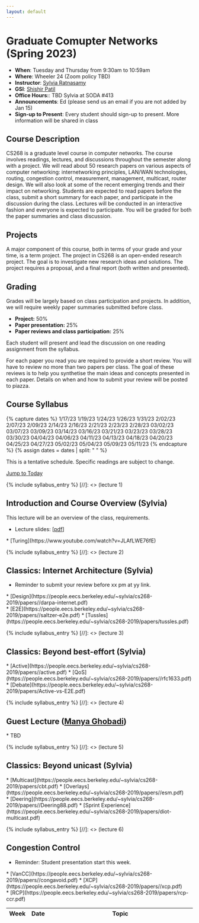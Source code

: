 ```yaml
---
layout: default
---
```



# Graduate Comupter Networks (Spring 2023)

* **When**: Tuesday and Thursday from 9:30am to 10:59am
* **Where**: Wheeler 24 (Zoom policy TBD)
* **Instructor**: [Sylvia Ratnasamy](https://eecs.berkeley.edu/~sylvia)
* **GSI**: [Shishir Patil](https://eecs.berkeley.edu/~shishirpatil)
* **Office Hours:**: TBD Sylvia at SODA #413
* **Announcements**: Ed (please send us an email if you are not added by Jan 15) 
* **Sign-up to Present**: Every student should sign-up to present. More information will be shared in class


## Course Description

CS268 is a graduate level course in computer networks. The course involves readings, lectures, and discussions throughout the semester along with a project. We will read about 50 research papers on various aspects of computer networking: internetworking principles, LAN/WAN technologies, routing, congestion control, measurement, management, multicast, router design. We will also look at some of the recent emerging trends and their impact on networking. Students are expected to read papers before the class, submit a short summary for each paper, and participate in the discussion during the class. Lectures will be conducted in an interactive fashion and everyone is expected to participate. You will be graded for both the paper summaries and class discussion. 

## Projects

A major component of this course, both in terms of your grade and your time, is a term project. The project in CS268 is an open-ended research project. The goal is to investigate new research ideas and solutions. The project requires a proposal, and a final report (both written and presented). 


## Grading

Grades will be largely based on class participation and projects.  In addition, we will require weekly paper summaries submitted before class.
* **Project:** 50%
* **Paper presentation:** 25%
* **Paper reviews and class participation:** 25%

Each student will present and lead the discussion on one reading assignment from the syllabus.

For each paper you read you are required to provide a short review. You will have to review no more than two papers per class. The goal of these reviews is to help you synthetise the main ideas and concepts presented in each paper. Details on when and how to submit your review will be posted to piazza. 



## Course Syllabus
{% capture dates %}
1/17/23
1/19/23
1/24/23
1/26/23
1/31/23
2/02/23
2/07/23
2/09/23
2/14/23
2/16/23
2/21/23
2/23/23
2/28/23
03/02/23
03/07/23
03/09/23
03/14/23
03/16/23
03/21/23
03/23/23
03/28/23
03/30/23
04/04/23
04/06/23
04/11/23
04/13/23
04/18/23
04/20/23
04/25/23
04/27/23
05/02/23
05/04/23
05/09/23
05/11/23
{% endcapture %}
{% assign dates = dates | split: " " %}

This is a tentative schedule. Specific readings are subject to change.

<a href="#today"> Jump to Today </a>

<table class="table table-striped syllabus">
<thead>
   <tr>
      <th style="width: 5%"> Week </th>
      <th style="width: 10%"> Date </th>
      <th style="width: 85%"> Topic </th>
   </tr>
</thead>
<tbody>


{% include syllabus_entry %}
[//]: <> (lecture 1)
## Introduction and Course Overview (Sylvia)
This lecture will be an overview of the class, requirements.

* Lecture slides: [[pdf](tbd)]

<div class="reading">
<div class="optional_reading" markdown="1">
* [Turing](https://www.youtube.com/watch?v=JLAfLWE76fE) 
</div>
</div>


{% include syllabus_entry %}
[//]: <> (lecture 2)
## Classics: Internet Architecture (Sylvia)

* Reminder to submit your review before xx pm at yy link.

<div class="reading">
<div class="required_reading" markdown="1">
* [Design](https://people.eecs.berkeley.edu/~sylvia/cs268-2019/papers//darpa-internet.pdf)
</div>
<div class="optional_reading" markdown="1">
* [E2E](https://people.eecs.berkeley.edu/~sylvia/cs268-2019/papers//saltzer-e2e.pdf)
* [Tussles](https://people.eecs.berkeley.edu/~sylvia/cs268-2019/papers/tussles.pdf)
</div>
</div>

{% include syllabus_entry %}
[//]: <> (lecture 3)
## Classics: Beyond best-effort (Sylvia)

<div class="reading">
<div class="required_reading" markdown="1">
* [Active](https://people.eecs.berkeley.edu/~sylvia/cs268-2019/papers//active.pdf)
* [QoS](https://people.eecs.berkeley.edu/~sylvia/cs268-2019/papers//rfc1633.pdf)
</div>
<div class="optional_reading" markdown="1">
* [Debate](https://people.eecs.berkeley.edu/~sylvia/cs268-2019/papers/Active-vs-E2E.pdf)
</div>
</div>

{% include syllabus_entry %}
[//]: <> (lecture 4)
## Guest Lecture ([Manya Ghobadi](https://people.csail.mit.edu/ghobadi/))

<div class="reading">
<div class="required_reading" markdown="1">
* TBD
</div>
</div>




{% include syllabus_entry %}
[//]: <> (lecture 5)
## Classics: Beyond unicast (Sylvia)

<div class="reading">
<div class="required_reading" markdown="1">
* [Multicast](https://people.eecs.berkeley.edu/~sylvia/cs268-2019/papers/cbt.pdf)
* [Overlays](https://people.eecs.berkeley.edu/~sylvia/cs268-2019/papers//esm.pdf)
</div>
<div class="optional_reading" markdown="1">
* [Deering](https://people.eecs.berkeley.edu/~sylvia/cs268-2019/papers//Deering88.pdf)
* [Sprint Experience](https://people.eecs.berkeley.edu/~sylvia/cs268-2019/papers/diot-multicast.pdf)
</div>
</div>

{% include syllabus_entry %}
[//]: <> (lecture 6)
## Congestion Control

* Reminder: Student presentation start this week. 

<div class="reading">
<div class="required_reading" markdown="1">
* [VanCC](https://people.eecs.berkeley.edu/~sylvia/cs268-2019/papers//congavoid.pdf)
* [XCP](https://people.eecs.berkeley.edu/~sylvia/cs268-2019/papers//xcp.pdf)
</div>
<div class="optional_reading" markdown="1">
* [RCP](https://people.eecs.berkeley.edu/~sylvia/cs268-2019/papers/rcp-ccr.pdf)
</div>
</div>




<!-- {% include syllabus_entry %}
# RRR Week

{% include syllabus_entry %}
# Project Presentations -->


</td>
</tr>
</tbody>
</table>



<script type="text/javascript">


var current_date = new Date();
var rows = document.getElementsByTagName("th");
var finished =  false;
for (var i = 1; i < rows.length && !finished; i++) {
   var r = rows[i];
   if (r.id.startsWith("counter_")) {
      var fields = r.id.split("_")
      var week_div_id = "week_" + fields[2]
      var lecture_date = new Date(fields[1] + " 23:59:00")
      if (current_date <= lecture_date) {
         finished = true;
         r.style.background = "orange"
         r.style.color = "black"
         var week_td = document.getElementById(week_div_id)
         week_td.style.background = "#043361"
         week_td.style.color = "white"
         var anchor = document.createElement("div")
         anchor.setAttribute("id", "today")
         week_td.prepend(anchor)
      }
   }
}

$(".reading").each(function(ind, elem) {
   var optional_reading = $(elem).find(".optional_reading");
   if(optional_reading.length == 1) {
      optional_reading = optional_reading[0];
      optional_reading.setAttribute("id", "optional_reading_" + ind);
      var button = document.createElement("button");
      button.setAttribute("class", "btn btn-primary btn-sm");
      button.setAttribute("type", "button");
      button.setAttribute("data-toggle", "collapse");
      button.setAttribute("data-target", "#optional_reading_" + ind);
      button.setAttribute("aria-expanded", "false");
      button.setAttribute("aria-controls", "#optional_reading_" + ind);
      optional_reading.setAttribute("class", "optional_reading_no_heading collapse")
      button.innerHTML = "Additional Optional Reading";
      optional_reading.before(button)
   }
   
})


$(".details").each(function(ind, elem) {
      elem.setAttribute("id", "details_" + ind);
      var button = document.createElement("button");
      button.setAttribute("class", "btn btn-primary btn-sm");
      button.setAttribute("type", "button");
      button.setAttribute("data-toggle", "collapse");
      button.setAttribute("data-target", "#details_" + ind);
      button.setAttribute("aria-expanded", "false");
      button.setAttribute("aria-controls", "#details_" + ind);
      elem.setAttribute("class", "details_no_heading collapse")
      button.innerHTML = "Detailed Description";
      elem.before(button)
   })

</script>


